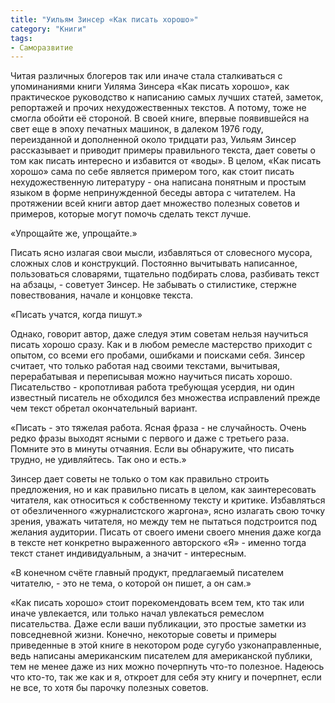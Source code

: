 ```yaml
---
title: "Уильям Зинсер «Как писать хорошо»"
category: "Книги"
tags:
- Саморазвитие
---
```


Читая различных блогеров так или иначе стала сталкиваться с упоминаниями книги Уиляма Зинсера «Как писать хорошо», как практическое руководство к написанию самых лучших статей, заметок, репортажей и прочих нехудожественных текстов. А потому, тоже не смогла обойти её стороной. В своей книге, впервые появившейся на свет еще в эпоху печатных машинок, в далеком 1976 году, переизданной и дополненной около тридцати раз, Уильям Зинсер рассказывает и приводит примеры правильного текста, дает советы о том как писать интересно и избавится от «воды». В целом, «Как писать хорошо» сама по себе является примером того, как стоит писать нехудожественную литературу - она написана понятным и простым языком в форме непринужденной беседы автора с читателем. На протяжении всей книги автор дает множество полезных советов и примеров, которые могут помочь сделать текст лучше.

<p quote>«Упрощайте же, упрощайте.»</p>

Писать ясно излагая свои мысли, избавляться от словесного мусора, сложных слов и конструкций. Постоянно вычитывать написанное, пользоваться словарями, тщательно подбирать слова, разбивать текст на абзацы, - советует Зинсер. Не забывать о стилистике, стержне повествования, начале и концовке текста.

<p quote>«Писать учатся, когда пишут.»</p>

Однако, говорит автор, даже следуя этим советам нельзя научиться писать хорошо сразу. Как и в любом ремесле мастерство приходит с опытом, со всеми его пробами, ошибками и поисками себя. Зинсер считает, что только работая над своими текстами, вычитывая, перерабатывая и переписывая можно научиться писать хорошо. Писательство - кропотливая работа требующая усердия, ни один известный писатель не обходился без множества исправлений прежде чем текст обретал окончательный вариант.

<p quote>«Писать - это тяжелая работа. Ясная фраза - не случайность. Очень редко фразы выходят ясными с первого и даже с третьего раза. Помните это в минуты отчаяния. Если вы обнаружите, что писать трудно, не удивляйтесь. Так оно и есть.»</p>

Зинсер дает советы не только о том как правильно строить предложения, но и как правильно писать в целом, как заинтересовать читателя, как относиться к собственному тексту и критике. Избавляться от обезличенного «журналистского жаргона», ясно излагать свою точку зрения, уважать читателя, но между тем не пытаться подстроится под желания аудитории. Писать от своего имени своего мнения даже когда в тексте нет конкретно выраженного авторского «Я» - именно тогда текст станет индивидуальным, а значит - интересным.

<p quote>«В конечном счёте главный продукт, предлагаемый писателем читателю, - это не тема, о которой он пишет, а он сам.»</p>

«Как писать хорошо» стоит порекомендовать всем тем, кто так или иначе увлекается, или только начал увлекаться ремеслом писательства. Даже если ваши публикации, это простые заметки из повседневной жизни. Конечно, некоторые советы и примеры приведенные в этой книге в некотором роде сугубо узконаправленные, ведь написаны американским писателем для американской публики, тем не менее даже из них можно почерпнуть что-то полезное. Надеюсь что кто-то, так же как и я, откроет для себя эту книгу и почерпнет, если не все, то хотя бы парочку полезных советов.